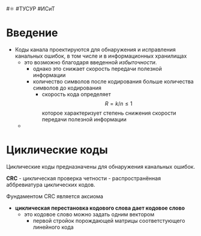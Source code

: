 #⚛️ #ТУСУР #ИСиТ

# Введение

- Коды канала проектируются для обнаружения и исправления канальных ошибок, в том числе и в информационных хранилищах
	- это возможно благодаря введенной *избыточности*.
		- однако это снижает скорость передачи полезной информации
		- количество символов после кодирования больше количества символов до кодирования
			- скорость кода определяет $$R=k/n≤1$$ которое характеризует степень снижения скорости передачи полезной информации
	- 

# Циклические коды

Циклические коды предназначены для обнаружения канальных ошибок.

**CRC** - циклическая проверка четности - распространённая аббревиатура циклических кодов.

Фундаментом CRC является аксиома
- **циклическая перестановка кодового слова дает кодовое слово**
	- это кодовое слово можно задать одним вектором
		- первой стройок порождающей матрицы соответстующего линейного кода